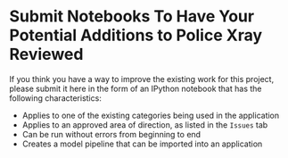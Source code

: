# Submit Notebooks To Have Your Potential Additions to Police Xray Reviewed

If you think you have a way to improve the existing work for this project, please submit it here in the form of an IPython notebook that has the following characteristics:

 - Applies to one of the existing categories being used in the application
 - Applies to an approved area of direction, as listed in the `Issues` tab
 - Can be run without errors from beginning to end
 - Creates a model pipeline that can be imported into an application
